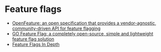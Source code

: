 # Feature flags

- [OpenFeature: an open specification that provides a vendor-agnostic, community-driven API for feature flagging](https://github.com/open-feature/python-sdk)
- [GO Feature Flag: a completely open-source, simple and lightweight feature flag solution](https://gofeatureflag.org/docs/openfeature_sdk/server_providers/openfeature_python)
- [Feature Flags In Depth](https://rtpg.co/2023/11/15/feature-flags-in-depth/)